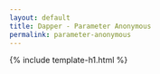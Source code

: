```yaml
---
layout: default
title: Dapper - Parameter Anonymous 
permalink: parameter-anonymous
---
```


{% include template-h1.html %}
